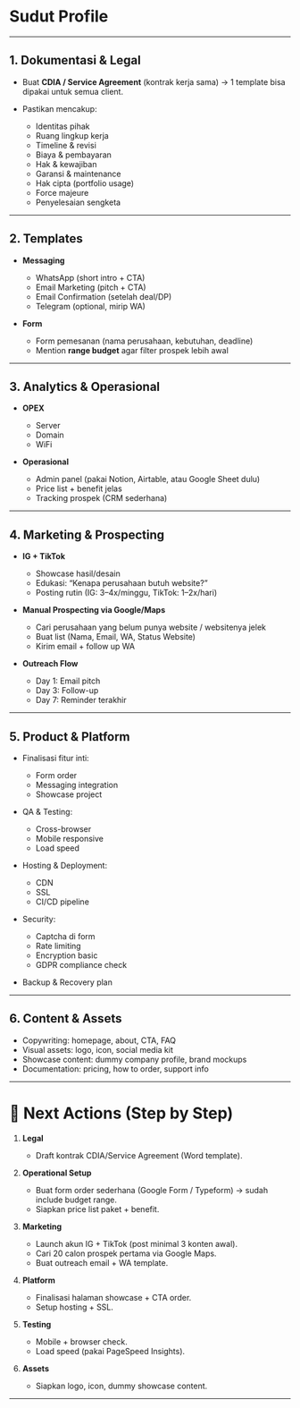# Sudut Profile

---

## 1. **Dokumentasi & Legal**

* Buat **CDIA / Service Agreement** (kontrak kerja sama) → 1 template bisa dipakai untuk semua client.
* Pastikan mencakup:

  * Identitas pihak
  * Ruang lingkup kerja
  * Timeline & revisi
  * Biaya & pembayaran
  * Hak & kewajiban
  * Garansi & maintenance
  * Hak cipta (portfolio usage)
  * Force majeure
  * Penyelesaian sengketa

---

## 2. **Templates**

* **Messaging**

  * WhatsApp (short intro + CTA)
  * Email Marketing (pitch + CTA)
  * Email Confirmation (setelah deal/DP)
  * Telegram (optional, mirip WA)
* **Form**

  * Form pemesanan (nama perusahaan, kebutuhan, deadline)
  * Mention **range budget** agar filter prospek lebih awal

---

## 3. **Analytics & Operasional**

* **OPEX**

  * Server
  * Domain
  * WiFi
* **Operasional**

  * Admin panel (pakai Notion, Airtable, atau Google Sheet dulu)
  * Price list + benefit jelas
  * Tracking prospek (CRM sederhana)

---

## 4. **Marketing & Prospecting**

* **IG + TikTok**

  * Showcase hasil/desain
  * Edukasi: “Kenapa perusahaan butuh website?”
  * Posting rutin (IG: 3–4x/minggu, TikTok: 1–2x/hari)
* **Manual Prospecting via Google/Maps**

  * Cari perusahaan yang belum punya website / websitenya jelek
  * Buat list (Nama, Email, WA, Status Website)
  * Kirim email + follow up WA
* **Outreach Flow**

  * Day 1: Email pitch
  * Day 3: Follow-up
  * Day 7: Reminder terakhir

---

## 5. **Product & Platform**

* Finalisasi fitur inti:

  * Form order
  * Messaging integration
  * Showcase project
* QA & Testing:

  * Cross-browser
  * Mobile responsive
  * Load speed
* Hosting & Deployment:

  * CDN
  * SSL
  * CI/CD pipeline
* Security:

  * Captcha di form
  * Rate limiting
  * Encryption basic
  * GDPR compliance check
* Backup & Recovery plan

---

## 6. **Content & Assets**

* Copywriting: homepage, about, CTA, FAQ
* Visual assets: logo, icon, social media kit
* Showcase content: dummy company profile, brand mockups
* Documentation: pricing, how to order, support info

---

# 🚀 Next Actions (Step by Step)

1. **Legal**

   * Draft kontrak CDIA/Service Agreement (Word template).
2. **Operational Setup**

   * Buat form order sederhana (Google Form / Typeform) → sudah include budget range.
   * Siapkan price list paket + benefit.
3. **Marketing**

   * Launch akun IG + TikTok (post minimal 3 konten awal).
   * Cari 20 calon prospek pertama via Google Maps.
   * Buat outreach email + WA template.
4. **Platform**

   * Finalisasi halaman showcase + CTA order.
   * Setup hosting + SSL.
5. **Testing**

   * Mobile + browser check.
   * Load speed (pakai PageSpeed Insights).
6. **Assets**

   * Siapkan logo, icon, dummy showcase content.

---
